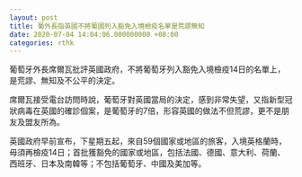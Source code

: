 ```yaml
---
layout: post
title: 葡外長指英國不將葡國列入豁免入境檢疫名單是荒謬無知
date: 2020-07-04 14:04:06.000000000 +08:00
categories: rthk
---
```


葡萄牙外長席爾瓦批評英國政府，不將葡萄牙列入豁免入境檢疫14日的名單上，是荒謬、無知及不公平的決定。

席爾瓦接受電台訪問時說，葡萄牙對英國當局的決定，感到非常失望，又指新型冠狀病毒在英國的確診個案，是葡萄牙的7倍，形容英國的做法不但荒謬，更不是朋友及盟友所為。

英國政府早前宣布，下星期五起，來自59個國家或地區的旅客，入境英格蘭時，毋須再檢疫14日；首批獲豁免的國家或地區，包括法國、德國、意大利、荷蘭、西班牙、日本及南韓等；不包括葡萄牙、中國及美加等。
